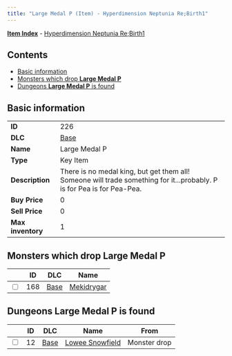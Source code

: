 ```yaml
---
title: "Large Medal P (Item) - Hyperdimension Neptunia Re;Birth1"
---
```


[**Item Index**](/neptunia/rb1/item/index.html) - [Hyperdimension Neptunia Re;Birth1](/neptunia/rb1)

## Contents

- [Basic information](#basic-information)
- [Monsters which drop **Large Medal P**](#monsters-which-drop-large-medal-p)
- [Dungeons **Large Medal P** is found](#dungeons-large-medal-p-is-found)

## Basic information

|   |   |
| -- | -- |
| **ID** | 226 |
| **DLC** | [Base](/neptunia/rb1/dlc/1-base.html) |
| **Name** | Large Medal P |
| **Type** | Key Item |
| **Description** | There is no medal king, but get them all! Someone will trade something for it...probably. P is for Pea is for Pea-Pea. |
| **Buy Price** | 0 |
| **Sell Price** | 0 |
| **Max inventory** | 1 |


## Monsters which drop **Large Medal P**

|    | ID | DLC | Name |
| -- | -- | --- | ---- |
| <input type="checkbox" id="rb1-monster-1-168" class="trackbox" /> | 168 | [Base](/neptunia/rb1/dlc/1-base.html) | [Mekidrygar](/neptunia/rb1/monster/1-168-mekidrygar.html) |


## Dungeons **Large Medal P** is found

|    | ID | DLC | Name | From |
| -- | -- | --- | ---- | ---- |
| <input type="checkbox" id="rb1-dungeon-1-12" class="trackbox" /> | 12 | [Base](/neptunia/rb1/dlc/1-base.html) | [Lowee Snowfield](/neptunia/rb1/dungeon/1-12-lowee-snowfield.html) | Monster drop |
